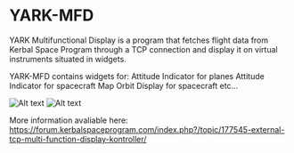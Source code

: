 # YARK-MFD
YARK Multifunctional Display is a program that fetches flight data from Kerbal Space Program through a TCP connection and display it on virtual instruments situated in widgets.

YARK-MFD contains widgets for:
  Attitude Indicator for planes
  Attitude Indicator for spacecraft
  Map
  Orbit Display for spacecraft
  etc...

![Alt text](https://i.imgur.com/DeJDzMZ.png)
![Alt text](https://i.imgur.com/rnDcrbq.png)

More information avaliable here: https://forum.kerbalspaceprogram.com/index.php?/topic/177545-external-tcp-multi-function-display-kontroller/
